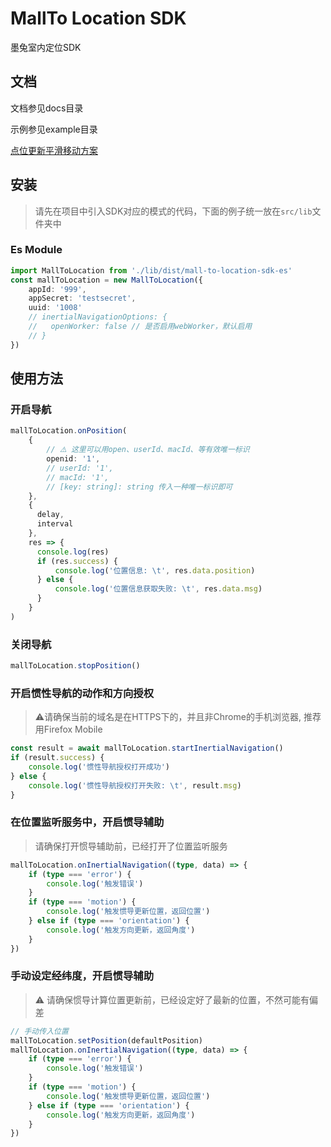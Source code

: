 # MallTo Location SDK

墨兔室内定位SDK

## 文档

文档参见docs目录

示例参见example目录

[点位更新平滑移动方案](./smoothPosition.md)



## 安装

> 请先在项目中引入SDK对应的模式的代码，下面的例子统一放在`src/lib`文件夹中

### Es Module

```typescript
import MallToLocation from './lib/dist/mall-to-location-sdk-es'
const mallToLocation = new MallToLocation({
    appId: '999',
    appSecret: 'testsecret',
    uuid: '1008'
    // inertialNavigationOptions: {
    //   openWorker: false // 是否启用webWorker，默认启用
    // }
})
```


## 使用方法

### 开启导航

```typescript
mallToLocation.onPosition(
    {
        // ⚠️ 这里可以用open、userId、macId、等有效唯一标识
        openid: '1',
        // userId: '1',
        // macId: '1',
        // [key: string]: string 传入一种唯一标识即可
    },
    {
      delay,
      interval
    },
    res => {
      console.log(res)
      if (res.success) {
          console.log('位置信息: \t', res.data.position)
      } else {
          console.log('位置信息获取失败: \t', res.data.msg)
      }
    }
)

```

### 关闭导航

```typescript
mallToLocation.stopPosition()
```

### 开启惯性导航的动作和方向授权

> ⚠️请确保当前的域名是在HTTPS下的，并且非Chrome的手机浏览器, 推荐用Firefox Mobile

```typescript
const result = await mallToLocation.startInertialNavigation()
if (result.success) {
    console.log('惯性导航授权打开成功')
} else {
    console.log('惯性导航授权打开失败: \t', result.msg)
}
```

### 在位置监听服务中，开启惯导辅助

> 请确保打开惯导辅助前，已经打开了位置监听服务

```typescript
mallToLocation.onInertialNavigation((type, data) => {
    if (type === 'error') {
        console.log('触发错误')
    }
    if (type === 'motion') {
        console.log('触发惯导更新位置，返回位置')
    } else if (type === 'orientation') {
        console.log('触发方向更新，返回角度')
    }
})
```

### 手动设定经纬度，开启惯导辅助

> ⚠️ 请确保惯导计算位置更新前，已经设定好了最新的位置，不然可能有偏差

```typescript
// 手动传入位置
mallToLocation.setPosition(defaultPosition)
mallToLocation.onInertialNavigation((type, data) => {
    if (type === 'error') {
        console.log('触发错误')
    }
    if (type === 'motion') {
        console.log('触发惯导更新位置，返回位置')
    } else if (type === 'orientation') {
        console.log('触发方向更新，返回角度')
    }
})
```
